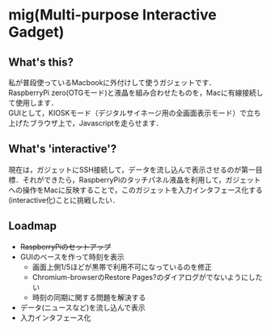 # mig(Multi-purpose Interactive Gadget)
## What's this?
私が普段使っているMacbookに外付けして使うガジェットです．  
RaspberryPi zero(OTGモード)と液晶を組み合わせたものを，Macに有線接続して使用します．  
GUIとして，KIOSKモード（デジタルサイネージ用の全画面表示モード）で立ち上げたブラウザ上で，Javascriptを走らせます．


## What's 'interactive'?
現在は，ガジェットにSSH接続して，データを流し込んで表示させるのが第一目標．それができたら，RaspberryPiのタッチパネル液晶を利用して，ガジェットへの操作をMacに反映することで，このガジェットを入力インタフェース化する(interactive化)ことに挑戦したい．

## Loadmap
- ~~RaspberryPiのセットアップ~~
- GUIのベースを作って時刻を表示
    - 画面上側1/5ほどが黒帯で利用不可になっているのを修正
    - Chromium-browserのRestore Pages?のダイアログがでないようにしたい
    - 時刻の同期に関する問題を解決する
- データ(ニュースなど)を流し込んで表示
- 入力インタフェース化

